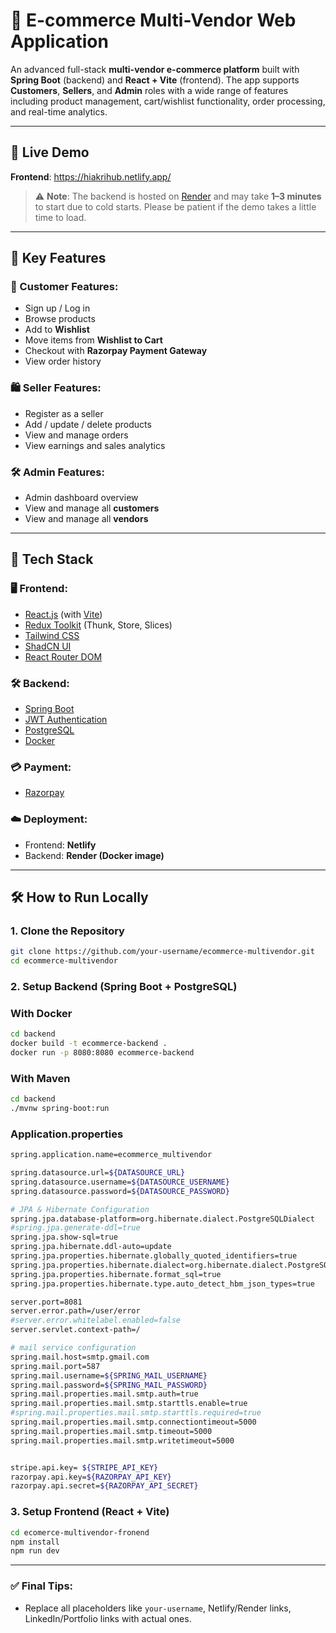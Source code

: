 # 🛒 E-commerce Multi-Vendor Web Application

An advanced full-stack **multi-vendor e-commerce platform** built with **Spring Boot** (backend) and **React + Vite** (frontend). The app supports **Customers**, **Sellers**, and **Admin** roles with a wide range of features including product management, cart/wishlist functionality, order processing, and real-time analytics.

---

## 🚀 Live Demo

**Frontend**: https://hiakrihub.netlify.app/ 

> ⚠️ **Note**: The backend is hosted on [Render](https://render.com/) and may take **1–3 minutes** to start due to cold starts. Please be patient if the demo takes a little time to load.

---

## 🧠 Key Features

### 👥 Customer Features:
- Sign up / Log in
- Browse products
- Add to **Wishlist**
- Move items from **Wishlist to Cart**
- Checkout with **Razorpay Payment Gateway**
- View order history

### 🛍️ Seller Features:
- Register as a seller
- Add / update / delete products
- View and manage orders
- View earnings and sales analytics

### 🛠️ Admin Features:
- Admin dashboard overview
- View and manage all **customers**
- View and manage all **vendors**

---

## 🧰 Tech Stack

### 🖥️ Frontend:
- [React.js](https://reactjs.org/) (with [Vite](https://vitejs.dev/))
- [Redux Toolkit](https://redux-toolkit.js.org/) (Thunk, Store, Slices)
- [Tailwind CSS](https://tailwindcss.com/)
- [ShadCN UI](https://ui.shadcn.dev/)
- [React Router DOM](https://reactrouter.com/en/main)

### 🛠️ Backend:
- [Spring Boot](https://spring.io/projects/spring-boot)
- [JWT Authentication](https://jwt.io/)
- [PostgreSQL](https://www.postgresql.org/)
- [Docker](https://www.docker.com/)

### 💳 Payment:
- [Razorpay](https://razorpay.com/)

### ☁️ Deployment:
- Frontend: **Netlify**
- Backend: **Render (Docker image)**

---

## 🛠️ How to Run Locally

### 1. Clone the Repository

```bash
git clone https://github.com/your-username/ecommerce-multivendor.git
cd ecommerce-multivendor
```
### 2. Setup Backend (Spring Boot + PostgreSQL)

### With Docker 
```bash
cd backend
docker build -t ecommerce-backend .
docker run -p 8080:8080 ecommerce-backend

```
### With Maven
```bash
cd backend
./mvnw spring-boot:run

```
### Application.properties 

```bash
spring.application.name=ecommerce_multivendor

spring.datasource.url=${DATASOURCE_URL}
spring.datasource.username=${DATASOURCE_USERNAME}
spring.datasource.password=${DATASOURCE_PASSWORD}

# JPA & Hibernate Configuration
spring.jpa.database-platform=org.hibernate.dialect.PostgreSQLDialect
#spring.jpa.generate-ddl=true
spring.jpa.show-sql=true
spring.jpa.hibernate.ddl-auto=update
spring.jpa.properties.hibernate.globally_quoted_identifiers=true
spring.jpa.properties.hibernate.dialect=org.hibernate.dialect.PostgreSQLDialect
spring.jpa.properties.hibernate.format_sql=true
spring.jpa.properties.hibernate.type.auto_detect_hbm_json_types=true

server.port=8081
server.error.path=/user/error
#server.error.whitelabel.enabled=false
server.servlet.context-path=/

# mail service configuration
spring.mail.host=smtp.gmail.com
spring.mail.port=587
spring.mail.username=${SPRING_MAIL_USERNAME}
spring.mail.password=${SPRING_MAIL_PASSWORD}
spring.mail.properties.mail.smtp.auth=true
spring.mail.properties.mail.smtp.starttls.enable=true
#spring.mail.properties.mail.smtp.starttls.required=true
spring.mail.properties.mail.smtp.connectiontimeout=5000
spring.mail.properties.mail.smtp.timeout=5000
spring.mail.properties.mail.smtp.writetimeout=5000


stripe.api.key= ${STRIPE_API_KEY}
razorpay.api.key=${RAZORPAY_API_KEY}
razorpay.api.secret=${RAZORPAY_API_SECRET}

```
### 3. Setup Frontend (React + Vite)

```bash
cd ecomerce-multivendor-fronend
npm install
npm run dev

```
---

### ✅ Final Tips:
- Replace all placeholders like `your-username`, Netlify/Render links, LinkedIn/Portfolio links with actual ones.


